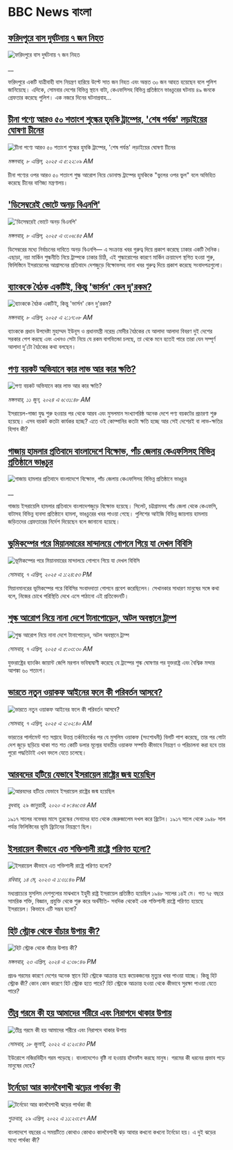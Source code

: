 # BBC News বাংলা## [ফরিদপুরে বাস দুর্ঘটনায় ৭ জন নিহত](https://www.bbc.co.uk/bengali/live/cp91yk0073gt?at_campaign=githubrss)![ফরিদপুরে বাস দুর্ঘটনায় ৭ জন নিহত](https://ichef.bbci.co.uk/ace/standard/240/cpsprodpb/da60/live/492a4470-1463-11f0-a455-cf1d5f751d2f.jpg)__ফরিদপুরে একটি যাত্রীবাহী বাস নিয়ন্ত্রণ হারিয়ে উল্টে সাত জন নিহত এবং অন্তত ৩০ জন আহত হয়েছেন বলে পুলিশ জানিয়েছে। এদিকে, সোমবার দেশের বিভিন্ন স্থানে বাটা, কেএফসিসহ বিভিন্ন প্রতিষ্ঠানে ভাঙচুরের ঘটনায় ৪৯ জনকে গ্রেফতার করেছে পুলিশ। এক নজরে দিনের ঘটনাপ্রবাহ...## [চীনা পণ্যে আরও ৫০ শতাংশ শুল্কের হুমকি ট্রাম্পের, 'শেষ পর্যন্ত' লড়াইয়ের ঘোষণা চীনের ](https://www.bbc.com/bengali/articles/c5ygr813xk3o?at_campaign=githubrss)![চীনা পণ্যে আরও ৫০ শতাংশ শুল্কের হুমকি ট্রাম্পের, 'শেষ পর্যন্ত' লড়াইয়ের ঘোষণা চীনের ](https://ichef.bbci.co.uk/ace/standard/240/cpsprodpb/daba/live/b1830b70-142b-11f0-ba12-8d27eb561761.jpg)_মঙ্গলবার, ৮ এপ্রিল, ২০২৫ এ ৫:২২:০৯ AM_চীনা পণ্যের ওপর আরও ৫০ শতাংশ শুল্ক আরোপ নিয়ে ডোনাল্ড ট্রাম্পের হুমকিকে "ভুলের ওপর ভুল" বলে অভিহিত করেছে চীনের বাণিজ্য মন্ত্রণালয়।## ['ডিসেম্বরেই ভোটে অনড় বিএনপি'](https://www.bbc.com/bengali/articles/cly5z1xx513o?at_campaign=githubrss)!['ডিসেম্বরেই ভোটে অনড় বিএনপি'](https://ichef.bbci.co.uk/ace/standard/240/cpsprodpb/d99a/live/c76a78e0-1423-11f0-b6b9-afa13e7d7cd6.jpg)_মঙ্গলবার, ৮ এপ্রিল, ২০২৫ এ ৩:০৬:৪৫ AM_ডিসেম্বরের মধ্যে নির্বাচনের দাবিতে অনড় বিএনপি— এ সংক্রান্ত খবর গুরুত্ব দিয়ে প্রকাশ করেছে ঢাকার একটি দৈনিক। এছাড়া, নয়া মার্কিন শুল্কনীতি নিয়ে ট্রাম্পকে ঢাকার চিঠি, এই শুল্কারোপের কারণে মার্কিন ক্রয়াদেশ স্থগিত হওয়া শুরু, ফিলিস্তিনে ইসরায়েলের আগ্রাসনের প্রতিবাদে দেশজুড়ে বিক্ষোভসহ নানা খবর গুরুত্ব দিয়ে প্রকাশ করেছে সংবাদপত্রগুলো।## [ব্যাংককে বৈঠক একটিই, কিন্তু 'ভার্সন' কেন দু'রকম?](https://www.bbc.com/bengali/articles/c8dg4qd6dgvo?at_campaign=githubrss)![ব্যাংককে বৈঠক একটিই, কিন্তু 'ভার্সন' কেন দু'রকম?](https://ichef.bbci.co.uk/ace/standard/240/cpsprodpb/d888/live/92baead0-13bf-11f0-ba12-8d27eb561761.jpg)_মঙ্গলবার, ৮ এপ্রিল, ২০২৫ এ ২:১৭:০৮ AM_ব্যাংককে প্রধান উপদেষ্টা মুহাম্মদ ইউনূস ও প্রধানমন্ত্রী নরেন্দ্র মোদীর বৈঠকের যে আলাদা আলাদা বিবরণ দুই দেশের সরকার পেশ করছে এবং এখনও সেটা নিয়ে যে রকম বাগবিতন্ডা চলছে, তা থেকে মনে হতেই পারে তারা যেন সম্পূর্ণ আলাদা দু'টো বৈঠকের কথা বলছেন।## [পণ্য বয়কট অভিযানে কার লাভ আর কার ক্ষতি?](https://www.bbc.com/bengali/articles/cn4pe89glpvo?at_campaign=githubrss)![পণ্য বয়কট অভিযানে কার লাভ আর কার ক্ষতি?](https://ichef.bbci.co.uk/ace/standard/240/cpsprodpb/59e0/live/a820e390-89f3-11ee-a57a-93d4252cecbc.jpg)_মঙ্গলবার, ১১ জুন, ২০২৪ এ ৬:৩১:৪৮ AM_ইসরায়েল-গাজা যুদ্ধ শুরু হওয়ার পর থেকে আরব এবং মুসলমান সংখ্যাগরিষ্ঠ অনেক দেশে পণ্য বয়কটের প্রচারণা শুরু হয়েছে। এসব বয়কট কতটা কার্যকর হচ্ছে? এতে ওই কোম্পানির কতটা ক্ষতি হচ্ছে আর সেই দেশেরই বা লাভ-ক্ষতির হিসাব কী?## [গাজায় হামলার প্রতিবাদে বাংলাদেশে  বিক্ষোভ, পাঁচ জেলায় কেএফসিসহ বিভিন্ন প্রতিষ্ঠানে ভাঙচুর](https://www.bbc.co.uk/bengali/live/c62j72dl0d9t?at_campaign=githubrss)![গাজায় হামলার প্রতিবাদে বাংলাদেশে  বিক্ষোভ, পাঁচ জেলায় কেএফসিসহ বিভিন্ন প্রতিষ্ঠানে ভাঙচুর](https://ichef.bbci.co.uk/ace/standard/240/cpsprodpb/a947/live/37a8a630-137b-11f0-ac9f-c37d6fd89579.png)__গাজায় ইসরায়েলি হামলার প্রতিবাদে বাংলাদেশজুড়ে  বিক্ষোভ হয়েছে। সিলেট, চট্টগ্রামসহ পাঁচ জেলা থেকে কেএফসি, বাটাসহ বিভিন্ন ব্যবসা প্রতিষ্ঠানে হামলা, ভাঙচুরের খবর পাওয়া গেছে। পুলিশের আইজি বিভিন্ন জায়গায় হামলায় জড়িতদের গ্রেফতারের নির্দেশ দিয়েছেন বলে জানানো হয়েছে।## [ভূমিকম্পের পরে মিয়ানমারের মান্দালয়ে গোপনে গিয়ে যা দেখল বিবিসি](https://www.bbc.com/bengali/articles/c89gyl1k4ydo?at_campaign=githubrss)![ভূমিকম্পের পরে মিয়ানমারের মান্দালয়ে গোপনে গিয়ে যা দেখল বিবিসি](https://ichef.bbci.co.uk/ace/standard/240/cpsprodpb/151f/live/d2bcdf50-139a-11f0-b234-07dc7691c360.jpg)_সোমবার, ৭ এপ্রিল, ২০২৫ এ ১:২৪:৫৩ PM_মিয়ানমানরের ভূমিকম্পের পরে বিবিসির সংবাদদাতা গোপনে প্রবেশ করেছিলেন। সেখানকার সাধারণ মানুষের সঙ্গে কথা বলে, নিজের চোখে পরিস্থিতি দেখে এসে পাঠানো এই প্রতিবেদনটি।## [শুল্ক আরোপ নিয়ে নানা দেশে টানাপোড়েন, অটল অবস্থানে ট্রাম্প ](https://www.bbc.com/bengali/articles/cy0xpr267wyo?at_campaign=githubrss)![শুল্ক আরোপ নিয়ে নানা দেশে টানাপোড়েন, অটল অবস্থানে ট্রাম্প ](https://ichef.bbci.co.uk/ace/standard/240/cpsprodpb/1509/live/59dded70-1360-11f0-b234-07dc7691c360.jpg)_সোমবার, ৭ এপ্রিল, ২০২৫ এ ৫:০৩:৩০ AM_যুক্তরাষ্ট্রের ব্যাংকিং জায়ান্ট জেপি মরগান ভবিষ্যদ্বাণী করেছে যে ট্রাম্পের শুল্ক ঘোষণার পর যুক্তরাষ্ট্র এবং বৈশ্বিক মন্দার আশঙ্কা ৬০ শতাংশ।## [ভারতে নতুন ওয়াকফ আইনের ফলে কী পরিবর্তন আসবে?](https://www.bbc.com/bengali/articles/czjn3gm1448o?at_campaign=githubrss)![ভারতে নতুন ওয়াকফ আইনের ফলে কী পরিবর্তন আসবে?](https://ichef.bbci.co.uk/ace/standard/240/cpsprodpb/42a7/live/10f75450-12f4-11f0-b234-07dc7691c360.jpg)_সোমবার, ৭ এপ্রিল, ২০২৫ এ ২:০২:৪০ AM_ভারতের পার্লামেন্ট গত সপ্তাহে উত্তপ্ত তর্কবিতর্কের পর যে মুসলিম ওয়াকফ (সংশোধনী) বিলটি পাশ করেছে, তার পর গোটা দেশ জুড়ে ছড়িয়ে থাকা শত শত কোটি ডলার মূল্যের যাবতীয় ওয়াকফ সম্পত্তি কীভাবে নিয়ন্ত্রণ ও পরিচালনা করা হবে তার পুরো পদ্ধতিটাই এখন বদলে যেতে চলেছে।## [আরবদের হটিয়ে যেভাবে ইসরায়েল রাষ্ট্রের জন্ম হয়েছিল](https://www.bbc.com/bengali/news-40351128?at_campaign=githubrss)![আরবদের হটিয়ে যেভাবে ইসরায়েল রাষ্ট্রের জন্ম হয়েছিল](https://ichef.bbci.co.uk/ace/standard/240/cpsprodpb/E823/production/_96572495_615c50f6-ef2a-4927-81d7-abe707054460.jpg)_বুধবার, ২৯ জানুয়ারী, ২০২০ এ ৮:৪৬:৩৪ AM_১৯১৭ সালের নভেম্বর মাসে তুরস্কের সেনাদের হাত থেকে জেরুজালেম দখল করে ব্রিটেন। ১৯১৭ সালে থেকে ১৯৪৮ সাল পর্যন্ত ফিলিস্তিনের ভূমি ব্রিটেনের নিয়ন্ত্রণে ছিল।## [ইসরায়েল কীভাবে এত শক্তিশালী রাষ্ট্রে পরিণত হলো? ](https://www.bbc.com/bengali/articles/cw01w1pp9ljo?at_campaign=githubrss)![ইসরায়েল কীভাবে এত শক্তিশালী রাষ্ট্রে পরিণত হলো? ](https://ichef.bbci.co.uk/ace/standard/240/cpsprodpb/f1a2/live/52ef9870-f18d-11ed-a76e-533966f5f143.jpg)_রবিবার, ১৪ মে, ২০২৩ এ ১:৩১:৪৬ PM_মধ্যপ্রাচ্যের মুসলিম দেশগুলোর মাঝখানে ইহুদী রাষ্ট্র ইসরায়েল প্রতিষ্ঠিত হয়েছিল ১৯৪৮ সালের ১৪ই মে। গত ৭৫ বছরে সামরিক শক্তি, বিজ্ঞান, প্রযুক্তি থেকে শুরু করে অর্থনীতি- সবদিক থেকেই এক শক্তিশালী রাষ্ট্রে পরিণত হয়েছে ইসরায়েল। কিভাবে এটি সম্ভব হলো?## [হিট স্ট্রোক থেকে বাঁচার উপায় কী?](https://www.bbc.com/bengali/articles/cw0vx9lrp91o?at_campaign=githubrss)![হিট স্ট্রোক থেকে বাঁচার উপায় কী?](https://ichef.bbci.co.uk/ace/standard/240/cpsprodpb/5258/live/10402100-017e-11ef-97f7-e98b193ef1b8.jpg)_মঙ্গলবার, ২৩ এপ্রিল, ২০২৪ এ ২:৩৮:৪৬ PM_প্রচণ্ড গরমের কারণে দেশের অনেক স্থানে হিট স্ট্রোকে আক্রান্ত হয়ে কয়েকজনের মৃত্যুর খবর পাওয়া যাচ্ছে। কিন্তু হিট স্ট্রোক কী? কোন কোন কারণে  হিট স্ট্রোক হতে পারে? হিট স্ট্রোকে আক্রান্ত হওয়া থেকে কীভাবে সুরক্ষা পাওয়া যেতে পারে?## [তীব্র গরমে কী হয় আমাদের শরীরে এবং নিরাপদে থাকার উপায়](https://www.bbc.com/bengali/news-62208331?at_campaign=githubrss)![তীব্র গরমে কী হয় আমাদের শরীরে এবং নিরাপদে থাকার উপায়](https://ichef.bbci.co.uk/ace/standard/240/cpsprodpb/14645/production/_125952538_gettyimages-153792684.jpg)_সোমবার, ১৮ জুলাই, ২০২২ এ ২:২০:৪৩ PM_ইউরোপে নজিরবিহীন গরম পড়েছে। বাংলাদেশেও বৃষ্টি না হওয়ায় হাঁসফাঁস করছে মানুষ। গরমের কী ধরনের প্রভাব পড়ে মানুষের দেহে?## [টর্নেডো আর কালবৈশাখী ঝড়ের পার্থক্য কী](https://www.bbc.com/bengali/news-61267622?at_campaign=githubrss)![টর্নেডো আর কালবৈশাখী ঝড়ের পার্থক্য কী](https://ichef.bbci.co.uk/ace/standard/240/cpsprodpb/DB15/production/_124358065_gettyimages-1240264532.jpg)_শুক্রবার, ২৯ এপ্রিল, ২০২২ এ ১১:২৩:৫৭ AM_বাংলাদেশে বছরের এ সময়টিতে কোথাও কোথাও কালবৈশাখী ঝড় আবার কখনো কখনো টর্নেডো হয়। এ দুই ঝড়ের মধ্যে পার্থক্য কী?
